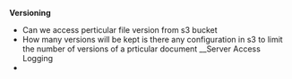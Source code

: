 __Versioning__
- Can we access perticular file version from s3 bucket
- How many versions will be kept is there any configuration in s3 to limit the number of versions of a prticular document
__Server Access Logging
- 
